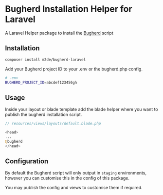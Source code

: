 # Bugherd Installation Helper for Laravel

A Laravel Helper package to install the [Bugherd](https://www.bugherd.com/) script

## Installation

```sh
composer install m2de/bugherd-laravel
```

Add your Bugherd project ID to your .env or the bugherd.php config.

```sh
# .env
BUGHERD_PROJECT_ID=abcdef123456gh
```

## Usage

Inside your layout or blade template add the blade helper where you want to publish the bugherd installation script.

```php
// resources/views/layouts/default.blade.php

<head>
...
@bugherd
</head>
```

## Configuration

By default the Bugherd script will only output in `staging` environments, however you can customise this in the config of this package.

You may publish the config and views to customise them if required.
